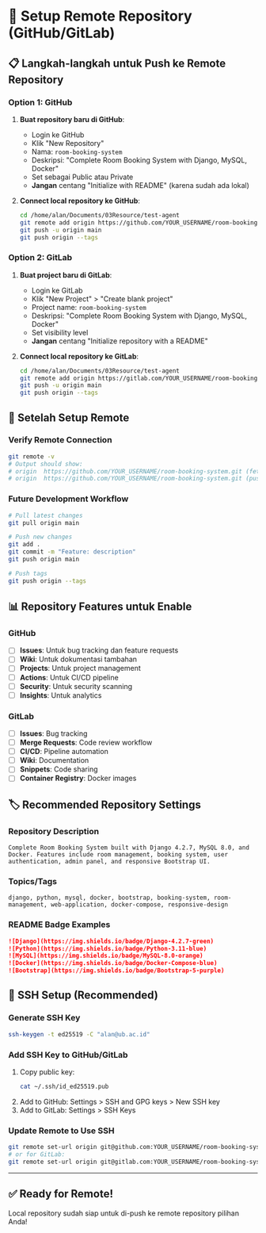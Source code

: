 # 🚀 Setup Remote Repository (GitHub/GitLab)

## 📋 Langkah-langkah untuk Push ke Remote Repository

### Option 1: GitHub
1. **Buat repository baru di GitHub**:
   - Login ke GitHub
   - Klik "New Repository"
   - Nama: `room-booking-system`
   - Deskripsi: "Complete Room Booking System with Django, MySQL, Docker"
   - Set sebagai Public atau Private
   - **Jangan** centang "Initialize with README" (karena sudah ada lokal)

2. **Connect local repository ke GitHub**:
   ```bash
   cd /home/alan/Documents/03Resource/test-agent
   git remote add origin https://github.com/YOUR_USERNAME/room-booking-system.git
   git push -u origin main
   git push origin --tags
   ```

### Option 2: GitLab
1. **Buat project baru di GitLab**:
   - Login ke GitLab
   - Klik "New Project" > "Create blank project"
   - Project name: `room-booking-system`
   - Deskripsi: "Complete Room Booking System with Django, MySQL, Docker"
   - Set visibility level
   - **Jangan** centang "Initialize repository with a README"

2. **Connect local repository ke GitLab**:
   ```bash
   cd /home/alan/Documents/03Resource/test-agent
   git remote add origin https://gitlab.com/YOUR_USERNAME/room-booking-system.git
   git push -u origin main
   git push origin --tags
   ```

## 🔗 Setelah Setup Remote

### Verify Remote Connection
```bash
git remote -v
# Output should show:
# origin  https://github.com/YOUR_USERNAME/room-booking-system.git (fetch)
# origin  https://github.com/YOUR_USERNAME/room-booking-system.git (push)
```

### Future Development Workflow
```bash
# Pull latest changes
git pull origin main

# Push new changes
git add .
git commit -m "Feature: description"
git push origin main

# Push tags
git push origin --tags
```

## 📊 Repository Features untuk Enable

### GitHub
- [ ] **Issues**: Untuk bug tracking dan feature requests
- [ ] **Wiki**: Untuk dokumentasi tambahan
- [ ] **Projects**: Untuk project management
- [ ] **Actions**: Untuk CI/CD pipeline
- [ ] **Security**: Untuk security scanning
- [ ] **Insights**: Untuk analytics

### GitLab
- [ ] **Issues**: Bug tracking
- [ ] **Merge Requests**: Code review workflow
- [ ] **CI/CD**: Pipeline automation
- [ ] **Wiki**: Documentation
- [ ] **Snippets**: Code sharing
- [ ] **Container Registry**: Docker images

## 🏷 Recommended Repository Settings

### Repository Description
```
Complete Room Booking System built with Django 4.2.7, MySQL 8.0, and Docker. Features include room management, booking system, user authentication, admin panel, and responsive Bootstrap UI.
```

### Topics/Tags
```
django, python, mysql, docker, bootstrap, booking-system, room-management, web-application, docker-compose, responsive-design
```

### README Badge Examples
```markdown
![Django](https://img.shields.io/badge/Django-4.2.7-green)
![Python](https://img.shields.io/badge/Python-3.11-blue)
![MySQL](https://img.shields.io/badge/MySQL-8.0-orange)
![Docker](https://img.shields.io/badge/Docker-Compose-blue)
![Bootstrap](https://img.shields.io/badge/Bootstrap-5-purple)
```

## 🔐 SSH Setup (Recommended)

### Generate SSH Key
```bash
ssh-keygen -t ed25519 -C "alan@ub.ac.id"
```

### Add SSH Key to GitHub/GitLab
1. Copy public key:
   ```bash
   cat ~/.ssh/id_ed25519.pub
   ```
2. Add to GitHub: Settings > SSH and GPG keys > New SSH key
3. Add to GitLab: Settings > SSH Keys

### Update Remote to Use SSH
```bash
git remote set-url origin git@github.com:YOUR_USERNAME/room-booking-system.git
# or for GitLab:
git remote set-url origin git@gitlab.com:YOUR_USERNAME/room-booking-system.git
```

---

## ✅ Ready for Remote!
Local repository sudah siap untuk di-push ke remote repository pilihan Anda!
